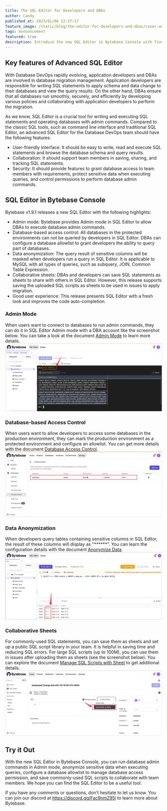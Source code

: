 ```yaml
---
title: The SQL Editor for Developers and DBAs
author: Candy
published_at: 2023/01/06 12:37:17
feature_image: /static/blog/the-editor-for-developers-and-dbas/cover.webp
tags: Announcement
featured: true
description: Introduce the new SQL Editor in Bytebase Console with five highlights: Admin mode, database-based access control, data anonymization, collaborative sheets and easy to use.
---
```


## Key features of Advanced SQL Editor

With Database DevOps rapidly evolving,  application developers and DBAs are involved in database migration management. Application developers are responsible for writing SQL statements to apply schema and data change to their databases and view the query results. On the other hand, DBAs ensure that all databases run smoothly, securely, and efficiently by developing various policies and collaborating with application developers to perform the migration.

As we know, SQL Editor is a crucial tool for writing and executing SQL statements and operating databases with admin commands. Compared to the classic SQL tools, such as command line interface and traditional SQL Editor, an advanced SQL Editor for the Database DevOps team should have the following features:
- User-friendly interface:  It should be easy to write, read and execute SQL statements and browse the database schema and query results.
- Collaboration: It should support team members in saving, sharing, and tracking SQL statements.
- Security: It should provide features to grant database access to team members with requirements, protect sensitive data when executing queries, and control permissions to perform database admin commands.

## SQL Editor in Bytebase Console
Bytebase v1.9.1 releases a new SQL Editor with the following highlights:
- Admin mode: Bytebase provides Admin mode in SQL Editor to allow DBAs to execute database admin commands. 
- Database-based access control: All databases in the protected environments can not be queried by developers in SQL Editor. DBAs can configure a database allowlist to grant developers the ability to query part of databases.
- Data anonymization: The query result of sensitive columns will be masked when developers run a query in SQL Editor. It is applicable to MySQL with all types of queries, such as subquery, JOIN, Common Table Expression.
- Collaborative sheets: DBAs and developers can save SQL statements as sheets to share with others in SQL Editor. However, this release supports saving the uploaded SQL scripts as sheets to be used in issues to apply migration. 
- Good user experience: This release presents SQL Editor with a fresh look and improves the code auto-completion.

### Admin Mode

When users want to connect to databases to run admin commands, they can do it in SQL Editor Admin mode with a DBA account like the screenshot below. You can take a look at the document [Admin Mode](https://www.bytebase.com/docs/sql-editor/admin-mode) to learn more details.
![admin-mode](/static/blog/the-editor-for-developers-and-dbas/admin-mode.webp)

### Database-based Access Control

When users want to allow developers to access some databases in the production environment, they can mark the production environment as a protected environment and configure an allowlist. You can get more details with the document [Database Access Control](https://www.bytebase.com/docs/administration/database-access-control).
![access-control](/static/blog/the-editor-for-developers-and-dbas/access-control.webp)

### Data Anonymization

When developers query tables containing sensitive columns in SQL Editor, the result of these columns will display as "******". You can learn the configuration details with the document [Anonymize Data](https://www.bytebase.com/docs/administration/anonymize-data).
![anonymize-data](/static/blog/the-editor-for-developers-and-dbas/anonymize-data.webp)

### Collaborative Sheets
For commonly-used SQL statements, you can save them as sheets and set up a public SQL script library in your team. It is helpful in saving time and reducing SQL errors. For large SQL scripts (up to 100M), you can use them in issues after uploading them as sheets (see the screenshot below). You can explore the document [Manage SQL Scripts with Sheet](https://www.bytebase.com/docs/sql-editor/manage-sql-scripts) to get additional details.
![large-script](/static/blog/the-editor-for-developers-and-dbas/large-script.webp)

## Try it Out

With the new SQL Editor in Bytebase Console, you can run database admin commands in Admin mode, anonymize sensitive data when executing queries, configure a database allowlist to manage database access permission, and save commonly-used SQL scripts to collaborate with team members. We hope you can find the SQL Editor to be a useful tool. 

If you have any comments or questions, don’t hesitate to let us know. You can join our discord at https://discord.gg/Fac9nmZ95j to learn more about Bytebase.